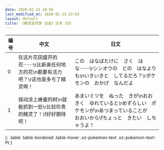 ```yaml
---
date: 2020-02-23 20:56
last_modified_at: 2020-02-23 22:03
layout: default
title: 《精灵宝可梦 白金》文本 255
---
```

| 编号 | 中文 | 日文 |
| ---- | ---- | ---- |
| 0 | 在这片花田盛开的花⋯⋯\r比新奥任何地方的花\n都要有活力吧？\r这也是多亏了精灵啊！ | この　はなばたけに　さく　はな⋯⋯\rシンオウの　どの　はなよりも\nいきいきと　してるだろ？\rポケモンの　おかげ　なんだよ |
| 1 | 摇动涂上蜂蜜的树\n就能抓到一些\r比较珍贵的精灵了！\f好好期待吧！ | あまいミツを　ぬった　きが\nおおきく　ゆれていると\rめずらしい　ポケモンが\nあつまっていることが　おおいから\fちょっと　きたい　しちゃうよ！ |
{: .table .table-bordered .table-hover .xz-pokemon-text .xz-pokemon-text-Pt }